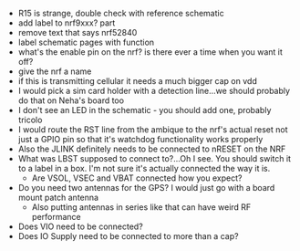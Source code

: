 - R15 is strange, double check with reference schematic
- add label to nrf9xxx? part
- remove text that says nrf52840
- label schematic pages with function
- what's the enable pin on the nrf? is there ever a time when you want it off?
- give the nrf a name
- if this is transmitting cellular it needs a much bigger cap on vdd
- I would pick a sim card holder with a detection line...we should probably do that on Neha's board too
- I don't see an LED in the schematic - you should add one, probably tricolo
- I would route the RST line from the ambique to the nrf's actual reset not just a GPIO pin so that it's watchdog functionality works properly
- Also the JLINK definitely needs to be connected to nRESET on the NRF
- What was LBST supposed to connect to?...Oh I see. You should switch it to a label in a box. I'm not sure it's actually connected the way it is.
    - Are VSOL, VSEC and VBAT connected how you expect?
- Do you need two antennas for the GPS? I would just go with a board mount patch antenna
    - Also putting antennas in series like that can have weird RF performance
- Does VIO need to be connected?
- Does IO Supply need to be connected to more than a cap?
